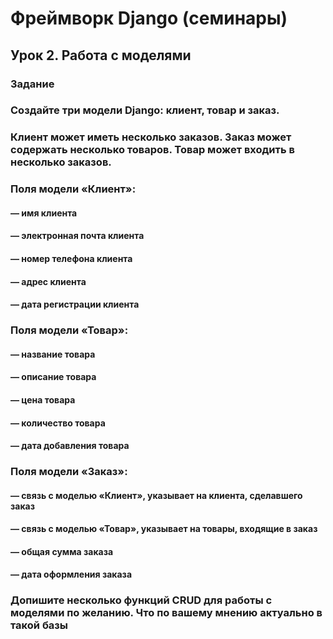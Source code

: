 # Фреймворк Django (семинары)
## Урок 2. Работа с моделями
### Задание

### Создайте три модели Django: клиент, товар и заказ.

### Клиент может иметь несколько заказов. Заказ может содержать несколько товаров. Товар может входить в несколько заказов.

### Поля модели «Клиент»:
#### — имя клиента
#### — электронная почта клиента
#### — номер телефона клиента
#### — адрес клиента
#### — дата регистрации клиента

### Поля модели «Товар»:
#### — название товара
#### — описание товара
#### — цена товара
#### — количество товара
#### — дата добавления товара

### Поля модели «Заказ»:
#### — связь с моделью «Клиент», указывает на клиента, сделавшего заказ
#### — связь с моделью «Товар», указывает на товары, входящие в заказ
#### — общая сумма заказа
#### — дата оформления заказа

### Допишите несколько функций CRUD для работы с моделями по желанию. Что по вашему мнению актуально в такой базы

